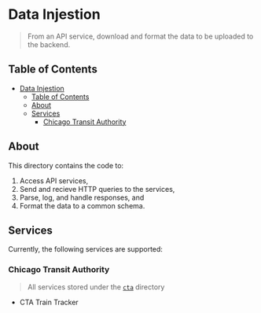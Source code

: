 # Data Injestion

> From an API service, download and format the data to be uploaded to the
> backend.

## Table of Contents

- [Data Injestion](#data-injestion)
  - [Table of Contents](#table-of-contents)
  - [About](#about)
  - [Services](#services)
    - [Chicago Transit Authority](#chicago-transit-authority)

## About

This directory contains the code to:

1. Access API services,
1. Send and recieve HTTP queries to the services,
1. Parse, log, and handle responses, and
1. Format the data to a common schema.

## Services

Currently, the following services are supported:

### Chicago Transit Authority

> All services stored under the [`cta`](cta/) directory

- CTA Train Tracker
